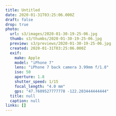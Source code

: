 ```yaml
---
title: Untitled
date: 2020-01-31T03:25:06.000Z
draft: false
drop: true
photo:
  url: s3/images/2020-01-30-19-25-06.jpg
  thumb: s3/thumbs/2020-01-30-19-25-06.jpg
  preview: s3/previews/2020-01-30-19-25-06.jpg
  created: 2020-01-31T03:25:06.000Z
  exif:
    make: Apple
    model: "iPhone 7"
    lens: "iPhone 7 back camera 3.99mm f/1.8"
    iso: 50
    aperture: 1.8
    shutter_speed: 1/15
    focal_length: "4.0 mm"
    gps: "47.7609527777778 -122.203444444444"
  title: null
  caption: null
links: []
---
```

